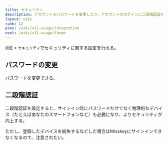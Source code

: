 ```yaml
---
title: セキュリティ
description: アカウントのパスワードを変更したり、アカウントのログインに二段階認証を適用したりできる。
layout: wiki
rank: 12
prev: /wiki/v11-usage/integration
next: /wiki/v11-usage/theme
---
```

`設定` > `セキュリティ`でセキュリティに関する設定を行える。

## パスワードの変更
パスワードを変更できる。

## 二段階認証
二段階認証を設定すると、サインイン時にパスワードだけでなく物理的なデバイス（たとえばあなたのスマートフォンなど）も必要になり、よりセキュリティが向上する。

ただし、登録したデバイスを紛失するなどした場合はMisskeyにサインインできなくなるので、注意されたい。
